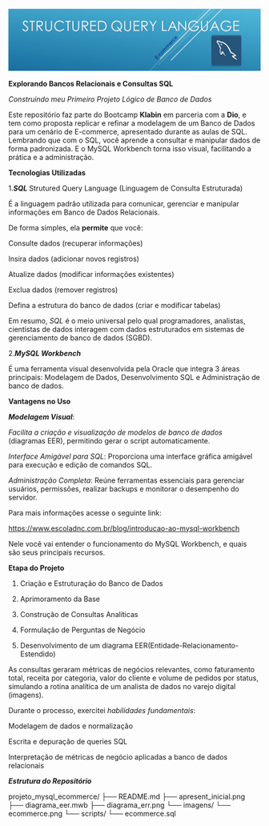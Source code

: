 ![Diagrama Draw.io](apresent_inicial.png)

**Explorando Bancos Relacionais e Consultas SQL**

*Construindo meu Primeiro Projeto Lógico de Banco de Dados*

Este repositório faz parte do Bootcamp **Klabin** em parceria com a **Dio**, e tem como proposta replicar e refinar a modelagem de um Banco de Dados para um cenário de E-commerce, apresentado durante as aulas de SQL. 
Lembrando que com o SQL, você aprende a consultar e manipular dados de forma padronizada. E o MySQL Workbench torna isso visual, facilitando a prática e a administração. 

**Tecnologias Utilizadas** 

1.***SQL*** Strutured Query Language (Linguagem de Consulta Estruturada)

É a linguagem padrão utilizada para comunicar, gerenciar e manipular informações em Banco de Dados Relacionais.

De forma simples, ela **permite** que você:

  Consulte dados (recuperar informações)

  Insira dados (adicionar novos registros)

  Atualize dados (modificar informações existentes)

  Exclua dados (remover registros)

  Defina a estrutura do banco de dados (criar e modificar tabelas)

Em resumo, *SQL* é o meio universal pelo qual programadores, analistas, cientistas de dados interagem com dados estruturados em sistemas de gerenciamento de banco de dados (SGBD).

2.***MySQL Workbench***

 É uma ferramenta visual desenvolvida pela Oracle que integra 3 áreas principais: 
 Modelagem de Dados, 
 Desenvolvimento SQL e 
 Administração de banco de dados.

**Vantagens no Uso**

***Modelagem Visual***: 

*Facilita a criação e visualização de modelos de banco de dados* (diagramas EER), permitindo gerar o script automaticamente.

*Interface Amigável para SQL*:
 Proporciona uma interface gráfica amigável para execução e edição de comandos SQL.

*Administração Completa*: 
Reúne ferramentas essenciais para gerenciar usuários, permissões, realizar backups e monitorar o desempenho do servidor.

Para mais informações acesse o seguinte link:

https://www.escoladnc.com.br/blog/introducao-ao-mysql-workbench

Nele você vai entender o funcionamento do MySQL Workbench, e quais são seus principais recursos.

**Etapa do Projeto**
1.	Criação e Estruturação do Banco de Dados

2.	Aprimoramento da Base

3.	Construção de Consultas Analíticas

4.	Formulação de Perguntas de Negócio

5.	Desenvolvimento de um diagrama EER(Entidade-Relacionamento-Estendido)

As consultas geraram métricas de negócios relevantes, como faturamento total, receita por categoria, valor do cliente e volume de pedidos por status, simulando a rotina analítica de um analista de dados no varejo digital (imagens).

Durante o processo, exercitei *habilidades fundamentais*:

Modelagem de dados e normalização 

Escrita e depuração de queries SQL

Interpretação de métricas de negócio aplicadas a banco de dados relacionais

***Estrutura do Repositório***
 
projeto_mysql_ecommerce/
├── README.md
├── apresent_inicial.png
├── diagrama_eer.mwb
├── diagrama_err.png
└── imagens/
    └── ecommerce.png
└── scripts/
    └── ecommerce.sql

